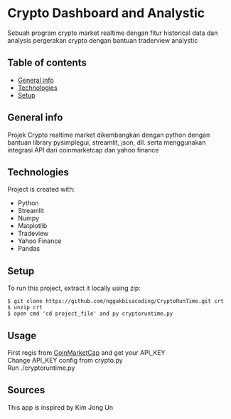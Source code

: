# Crypto Dashboard and Analystic 

Sebuah program crypto market realtime dengan fitur historical data dan analysis pergerakan crypto dengan bantuan traderview analystic

## Table of contents
* [General info](#general-info)
* [Technologies](#technologies)
* [Setup](#setup)

## General info
Projek Crypto realtime market dikembangkan dengan python dengan bantuan library pysimplegui, streamlit, json, dll. serta menggunakan integrasi API dari coinmarketcap dan yahoo finance
	
## Technologies
Project is created with:
* Python
* Streamlit
* Numpy
* Matplotlib
* Tradeview
* Yahoo Finance
* Pandas
	
## Setup
To run this project, extract it locally using zip:

```
$ git clone https://github.com/nggakbisacoding/CryptoRunTime.git crt
$ unzip crt
$ open cmd 'cd project_file' and py cryptoruntime.py
```

## Usage
First regis from [CoinMarketCap](https://pro.coinmarketcap.com) and get your API_KEY<br />
Change API_KEY config from crypto.py <br />
Run ./cryptoruntime.py

## Sources
This app is inspired by Kim Jong Un
